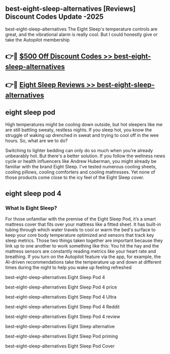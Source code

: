 ## best-eight-sleep-alternatives [Reviews​] Discount Codes Update -2025

best-eight-sleep-alternatives The Eight Sleep's temperature controls are great, and the vibrational alarm is really cool. But I could honestly give or take the Autopilot membership

## 👉🔴 [$500 Off Discount Codes >> best-eight-sleep-alternatives](http://download.freeplayer.one?title=best-eight-sleep-alternatives&ref=18-ES)

## 👉🔴 [Eight Sleep Reviews >> best-eight-sleep-alternatives](http://download.freeplayer.one?title=best-eight-sleep-alternatives&ref=18-ES)

## eight sleep pod

High temperatures might be cooling down outside, but hot sleepers like me are still battling sweaty, restless nights. If you sleep hot, you know the struggle of waking up drenched in sweat and trying to cool off in the wee hours. So, what are we to do?

Switching to lighter bedding can only do so much when you're already unbearably hot. But there's a better solution. If you follow the wellness news cycle or health influencers like Andrew Huberman, you might already be familiar with the brand Eight Sleep. I've tested numerous cooling sheets, cooling pillows, cooling comforters and cooling mattresses. Yet none of those products come close to the icy feel of the Eight Sleep cover.

## eight sleep pod 4

### What Is Eight Sleep?

For those unfamiliar with the premise of the Eight Sleep Pod, it’s a smart mattress cover that fits over your mattress like a fitted sheet. It has built-in tubing through which water travels to cool or warm the bed's surface to keep your core body temperature optimized and sensors that track key sleep metrics. Those two things taken together are important because they link up to one another to work something like this: You hit the hay and the mattress sensors are constantly reading metrics like your heart rate and breathing. If you turn on the Autopilot feature via the app, for example, the AI-driven recommendations take the temperature up and down at different times during the night to help you wake up feeling refreshed

best-eight-sleep-alternatives Eight Sleep Pod 4

best-eight-sleep-alternatives Eight Sleep Pod 4 price

best-eight-sleep-alternatives Eight Sleep Pod 4 Ultra

best-eight-sleep-alternatives Eight Sleep Pod 4 Reddit

best-eight-sleep-alternatives Eight Sleep Pod 4 review

best-eight-sleep-alternatives Eight Sleep alternative

best-eight-sleep-alternatives Eight Sleep Pod priming

best-eight-sleep-alternatives Eight Sleep Pod Cover